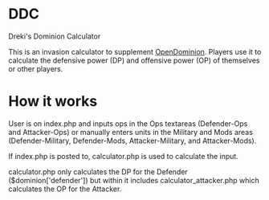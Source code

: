 # DDC
 Dreki's Dominion Calculator

This is an invasion calculator to supplement [OpenDominion](https://github.com/WaveHack/OpenDominion). Players use it to calculate the defensive power (DP) and offensive power (OP) of themselves or other players.

# How it works

User is on index.php and inputs ops in the Ops textareas (Defender-Ops and Attacker-Ops) or manually enters units in the Military and Mods areas (Defender-Military, Defender-Mods, Attacker-Military, and Attacker-Mods).

If index.php is posted to, calculator.php is used to calculate the input.

calculator.php only calculates the DP for the Defender ($dominion['defender']) but within it includes calculator_attacker.php which calculates the OP for the Attacker.

